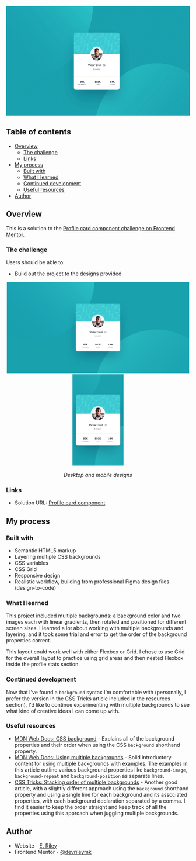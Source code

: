 <div align="center">
  <img
    src="Profile card - desktop.png"
    alt="Profile card for Victor Crest of London, who has 80 thousand followers, 803 thousand likes, and 1.4 thousand photos."
    height="300px">
</div>

## Table of contents

- [Overview](#overview)
  - [The challenge](#the-challenge)
  - [Links](#links)
- [My process](#my-process)
  - [Built with](#built-with)
  - [What I learned](#what-i-learned)
  - [Continued development](#continued-development)
  - [Useful resources](#useful-resources)
- [Author](#author)

## Overview

This is a solution to the [Profile card component challenge on Frontend Mentor](https://www.frontendmentor.io/challenges/profile-card-component-cfArpWshJ). 

### The challenge

Users should be able to:

- Build out the project to the designs provided

<div align="center">
  <img
    src="profilecard-desktop-design.jpg"
    alt="Profile card for Victor Crest of London, who has 80 thousand followers, 803 thousand likes, and 1.4 thousand photos."
    height="250px">
  <img
    src="profilecard-mobile-design.jpg"
    alt="Profile card for Victor Crest of London, identical but slightly smaller layout on mobile screen."
    height="250px">
  <p><em>Desktop and mobile designs</em></p>
</div>

### Links

- Solution URL: [Profile card component](https://rileydevdzn.github.io/profile-card/)

## My process

### Built with

- Semantic HTML5 markup
- Layering multiple CSS backgrounds
- CSS variables
- CSS Grid
- Responsive design
- Realistic workflow, building from professional Figma design files (design-to-code) 

### What I learned

This project included multiple backgrounds: a background color and two images each with linear gradients, then rotated and positioned for different screen sizes. I learned a lot about working with multiple backgrounds and layering; and it took some trial and error to get the order of the background properties correct.

This layout could work well with either Flexbox or Grid. I chose to use Grid for the overall layout to practice using grid areas and then nested Flexbox inside the profile stats section.

### Continued development

Now that I've found a `background` syntax I'm comfortable with (personally, I prefer the version in the CSS Tricks article included in the resources section), I'd like to continue experimenting with multiple backgrounds to see what kind of creative ideas I can come up with.

### Useful resources

- [MDN Web Docs: CSS background](https://developer.mozilla.org/en-US/docs/Web/CSS/background) - Explains all of the background properties and their order when using the CSS `background` shorthand property.
- [MDN Web Docs: Using multiple backgrounds](https://developer.mozilla.org/en-US/docs/Web/CSS/CSS_Backgrounds_and_Borders/Using_multiple_backgrounds) - Solid introductory content for using multiple backgrounds with examples. The examples in this article outline various background properties like `background-image`, `background-repeat` and `background-position` as separate lines.
- [CSS Tricks: Stacking order of multiple backgrounds](https://css-tricks.com/stacking-order-of-multiple-backgrounds/) - Another good article, with a slightly different approach using the `background` shorthand property and using a single line for each background and its associated properties, with each background declaration separated by a comma. I find it easier to keep the order straight and keep track of all the properties using this approach when juggling multiple backgrounds.

## Author

- Website - [E. Riley](https://rileydevdzn.webflow.io)
- Frontend Mentor - [@devrileymk](https://www.frontendmentor.io/profile/devrileymk)